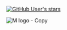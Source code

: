 [![GitHub User's stars](https://img.shields.io/github/stars/mahozad?label=Total%20stars)](https://github.com/mahozad?tab=repositories&language=&sort=stargazers)

<p align="center">

  ![M logo - Copy](https://user-images.githubusercontent.com/29678011/147739499-c160e4d0-f256-4b59-8ce0-d22d9f86fa22.png)
  
</p>
